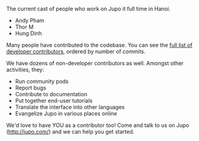   
The current cast of people who work on Jupo it full time in Hanoi.

  * Andy Pham
  * Thor M
  * Hung Dinh
  
  
Many people have contributed to the codebase. You can see the 
[full list of developer contributors](https://github.com/juposocial/jupo/graphs/contributors), 
ordered by number of commits. 


We have dozens of non-developer contributors as well. Amongst other activities, they:

  * Run community pods
  * Report bugs
  * Contribute to documentation
  * Put together end-user tutorials
  * Translate the interface into other languages
  * Evangelize Jupo in various places online
  
We'd love to have YOU as a contributor too! 
Come and talk to us on Jupo (<http://jupo.com/>) and we can help you get started.
